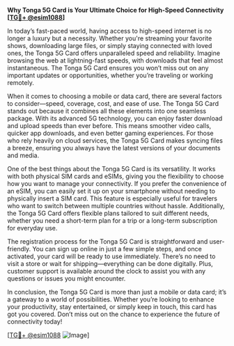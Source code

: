 **Why Tonga 5G Card is Your Ultimate Choice for High-Speed Connectivity [[TG💪+ @esim1088](https://t.me/s/esim1088)]**

In today’s fast-paced world, having access to high-speed internet is no longer a luxury but a necessity. Whether you're streaming your favorite shows, downloading large files, or simply staying connected with loved ones, the Tonga 5G Card offers unparalleled speed and reliability. Imagine browsing the web at lightning-fast speeds, with downloads that feel almost instantaneous. The Tonga 5G Card ensures you won’t miss out on any important updates or opportunities, whether you’re traveling or working remotely.

When it comes to choosing a mobile or data card, there are several factors to consider—speed, coverage, cost, and ease of use. The Tonga 5G Card stands out because it combines all these elements into one seamless package. With its advanced 5G technology, you can enjoy faster download and upload speeds than ever before. This means smoother video calls, quicker app downloads, and even better gaming experiences. For those who rely heavily on cloud services, the Tonga 5G Card makes syncing files a breeze, ensuring you always have the latest versions of your documents and media.

One of the best things about the Tonga 5G Card is its versatility. It works with both physical SIM cards and eSIMs, giving you the flexibility to choose how you want to manage your connectivity. If you prefer the convenience of an eSIM, you can easily set it up on your smartphone without needing to physically insert a SIM card. This feature is especially useful for travelers who want to switch between multiple countries without hassle. Additionally, the Tonga 5G Card offers flexible plans tailored to suit different needs, whether you need a short-term plan for a trip or a long-term subscription for everyday use.

The registration process for the Tonga 5G Card is straightforward and user-friendly. You can sign up online in just a few simple steps, and once activated, your card will be ready to use immediately. There’s no need to visit a store or wait for shipping—everything can be done digitally. Plus, customer support is available around the clock to assist you with any questions or issues you might encounter.

In conclusion, the Tonga 5G Card is more than just a mobile or data card; it’s a gateway to a world of possibilities. Whether you’re looking to enhance your productivity, stay entertained, or simply keep in touch, this card has got you covered. Don’t miss out on the chance to experience the future of connectivity today!

[[TG💪+ @esim1088](https://t.me/s/esim1088) ![Image](https://i.postimg.cc/Y0z9fWf4/image.png)]